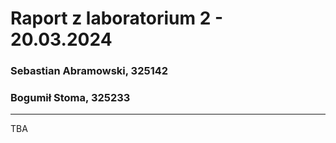 # Raport z laboratorium 2 - 20.03.2024

### Sebastian Abramowski, 325142

### Bogumił Stoma, 325233

---

TBA
